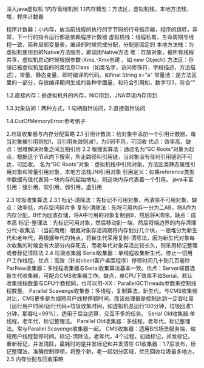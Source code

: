 深入java虚拟机
1内存管理机制
1.1内存模型：方法区，虚拟机栈，本地方法栈，堆，程序计数器

程序计数器：小内存，放当前线程的执行的字节码的行号指示器，程序的跳转，异常，下一行的指令运行都是依赖程序计数器
虚拟机栈：线程私有，生命周期与线程一致，简称局部变量表，编译的时候完成分配，分配是固定的
本地方法栈：为虚拟机使用到的Native方法服务，即调用Native方法
堆：存放对象，被所有线程共享，虚拟机启动时候根据参数-Xms,-Xmx创建 。如 new Object()
方法区：存储已被虚拟机加载的的类信息Class（如类名字，访问修饰符，字段描述，方法描述），常量，静态变量，即时编译的代码。如final String s="a"
常量池：是方法区里的一部分，存放编译期间生成的各种字面量，和符合引用如，数字123，符合“”

1.2.直接内存：是虚拟机外的内存，NIO用到，JNA申请内存用到

1.3.对象访问：两种方式，1.句柄指针访问，2.直接指针访问

1.4.OutOfMemoryError:参考例子

2.垃圾收集器与内存分配策略
2.1 引用计数法：给对象中添加一个引用计数器，每当对象被引用则加1，当引用失效则减1，为0则不用，可回收
     优点：效率高，缺点：很难解决对象之间互相引用
2.2 根搜索算法：通过名为“GC Roots”对象为起点，根据这个节点向下搜索，所走路径叫引用链，当对象没有任何引用链则不可达，可回收。
   名为“GC Roots”对象：虚拟机栈中引用对象，方法区类静态属性引用对象和常量引用对象，本地方法栈JNI引用对象
   引用定义：如果reference类型中数据有值代表另一块内存的起始地址，则这块内存代表着一个引用。
 java丰富引用：强引用，软引用，弱引用，虚引用

2.3 垃圾收集算法
2.3.1 标记-清除法：先标记不可用对象，再清除不可用对象，缺点：效率低，内存空间碎片多
            复制-清除法：先将可用内存一分为二AB，将A作为内存分配，B作为回收存储，将A中可用的对象复制到B，然后将A清除。缺点：成本高
            标记-整理法：先标记可用对象，然后移动到一端，然后将端边界的内存清理
            分代-收集法：（当前商用）根据对象存活周期将内存划分几个块，一般堆分为新生代和老年代，再根据年代的特点，将新生代采用复制-清除法，因为新生代对象每次收集的时候会有大部分内存死去，而老年代对象存活比较长久，则采用标记整理或者标记清除法
2.4 垃圾收集器
    Serial收集器：单线程收集新生代，停止一切用户工作线程。优点：高效（针对client客户桌面程序）停顿时间几十到几百毫秒
    ParNew收集器：多线程收集器与Serial收集算法基本一致。优点：Server端首选新生代收集器，可配合CMS收集器工作。缺点，单CPU下效率不如Serial。默认收集线程数量与CPU个数相同，也可以用-XX：ParallelGCThreads参数来控制线程数量。
    Parallel Scavenge收集器：多线程，复制算法，新生代。与CMS收集器对比，CMS更多是为缩短用户线程停顿时间，而该处理器是控制达到一定吞吐量（运行用户时间/运行代码+垃圾收集时间，如虚拟机总运行100分钟，垃圾回收1分钟，那吞吐=99%），适用于后台运算，交互不多的任务。
    Serial Old收集器:单线程，老年代，标记整理法。
    Parallel Old收集器：多线程，老年代，标记整理法。常与Parallel Scavenge收集器一起。
    CMS收集器：适用B/S场景服务端，缩短用户线程暂停时间。标记-清除法，老年代，4个过程，初始标记，并发标记，重新标记，并发清除，最耗时的是并发标记和并发清除
    G1收集器：1.7后发布，标记整理法，准确控制停顿，将整个新，老一起划分区域，优先回收垃圾最多地方。
2.5 内存分配与回收策略

    




